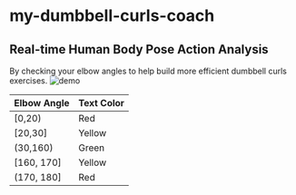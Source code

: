# my-dumbbell-curls-coach

## Real-time Human Body Pose Action Analysis

By checking your elbow angles to help build more efficient dumbbell curls exercises.
![demo](https://github.com/Joe-Ngan/my-dumbbell-curls-coach/blob/main/ezgif.com-gif-maker.gif)

| Elbow Angle  | Text Color |
| ------------- | ------------- |
| [0,20)  | Red  |
| [20,30]  | Yellow  |
| (30,160) | Green  |
| [160, 170] | Yellow |
| (170, 180] | Red |
